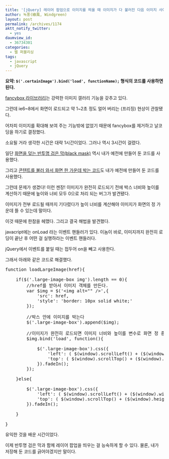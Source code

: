 ```yaml
---
title: '[jQuery] 레이어 팝업으로 이미지를 띄울 때 이미지가 다 불러진 다음 이미지 사이즈를 계산해서 화면 정 중앙에 오게 하기'
author: 녹풍(綠風, Windgreen)
layout: post
permalink: /archives/1174
aktt_notify_twitter:
  - yes
daumview_id:
  - 36734301
categories:
  - 웹 퍼블리싱
tags:
  - javascript
  - jQuery
---
```

**요약: `$('.certainImage').bind('load', functionName);` 형식의 코드를 사용하면 된다.**

[fancybox 라이브러리][1]는 강력한 이미지 갤러리 기능을 갖추고 있다.

그런데 ie6~8에서 화면이 로드되고 약 1~2초 정도 얼어 버리는 (프리징) 현상이 관찰됐다.

어차피 이미지를 확대해 보여 주는 기능밖에 없었기 때문에 fancybox를 제거하고 날코딩을 하기로 결정했다.

소요될 거라 생각한 시간은 대략 1시간이었다. 그러나 역시 3시간이 걸렸다.

일단 [화면을 덮는 반투명 검은 막(black mask)][2] 역시 내가 예전에 만들어 둔 코드를 사용했다.

그리고 [콘텐트를 불러 와서 화면 한 가운데 박는 코드][3]도 내가 예전에 만들어 둔 코드를 사용했다.

그런데 문제가 생겼다! 이런 젠장! 이미지가 완전히 로드되기 전에 박스 너비와 높이를 계산하기 때문에 높이와 너비 모두 0으로 처리 되는 버그가 발견됐다.

이미지가 전부 로드될 때까지 기다렸다가 높이 너비를 계산해야 이미지가 화면의 정 가운데 뜰 수 있는데 말이다.

이것 때문에 한참을 헤맸다. 그리고 결국 해법을 발견했다.

javacript에는 onLoad 라는 이벤트 핸들러가 있다. 이놈이 바로, 이미지까지 완전히 로딩이 끝난 후 어떤 걸 실행하라는 이벤트 핸들러다.

jQuery에서 이벤트를 붙일 때는 접두어 on을 빼고 사용한다.

그래서 아래와 같은 코드로 해결했다.

<pre class="brush:js">function loadLargeImage(href){

	if($(&#039;.large-image-box img&#039;).length == 0){
		//href를 받아서 이미지 객체를 만든다.
		var $img = $(&#039;&lt;img alt="" /&gt;&#039;,{
			&#039;src&#039;: href,
			&#039;style&#039;: &#039;border: 10px solid white;&#039;
		});

		//박스 안에 이미지를 박는다
		$(&#039;.large-image-box&#039;).append($img);

		//이미지가 완전히 로드되면 이미지 너비와 높이를 변수로 화면 정 중앙 위치를 계산하고 페이드인 한다.
		$img.bind(&#039;load&#039;, function(){

			$(&#039;.large-image-box&#039;).css({
				&#039;left&#039;: ( $(window).scrollLeft() + ($(window).width() - $(this).width())/2 ) + &#039;px&#039;,
				&#039;top&#039;: ( $(window).scrollTop() + ($(window).height() - $(this).height())/2 ) + &#039;px&#039;
			}).fadeIn();	
		});

	}else{

		$(&#039;.large-image-box&#039;).css({
			&#039;left&#039;: ( $(window).scrollLeft() + ($(window).width() - $(this).width())/2 ) + &#039;px&#039;,
			&#039;top&#039;: ( $(window).scrollTop() + ($(window).height() - $(this).height())/2 ) + &#039;px&#039;
		}).fadeIn();

	}	

}</pre>

유익한 것을 배운 시간이었다.

이제 반투명 검은 막과 함께 레이어 팝업을 띄우는 걸 능숙하게 할 수 있다. 물론, 내가 저장해 둔 코드를 긁어야겠지만 말이다.

 [1]: http://mytory.local/archives/599 "꽤 괜찮아 보이는 jQuery 이미지 확대 라이브러리 – 뭐, 갤러리도 되고, 대화박스도 되고 등등"
 [2]: http://mytory.local/archives/783 "[jQuery]레이어 팝업(modal window) 띄울 때 전체를 덮는 반투명 검은 막(black mask) 만들기"
 [3]: http://mytory.local/archives/812 "[jQuery] 레이어 팝업 박스를 화면 정 가운데 위치시키기(ie든 파폭이든 크롬이든 다 되는 거)"